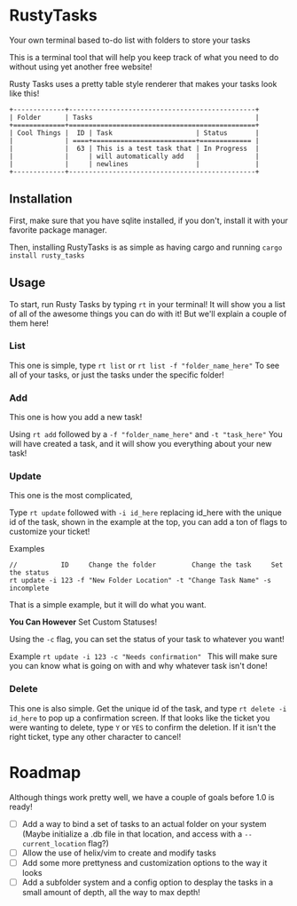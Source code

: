 # RustyTasks
Your own terminal based to-do list with folders to store your tasks

This is a terminal tool that will help you keep track of what you need to do without using yet another free website!

Rusty Tasks uses a pretty table style renderer that makes your tasks look like this!

```
+-------------+-----------------------------------------------+
| Folder      | Tasks                                         |
+=============+===============================================+
| Cool Things |  ID | Task                     | Status       |
|             | ====+==========================+============= |
|             |  63 | This is a test task that | In Progress  |
|             |     | will automatically add   |              |
|             |     | newlines                 |              |
+-------------+-----------------------------------------------+
```

## Installation
First, make sure that you have sqlite installed, if you don't, install it with your favorite package manager.

Then, installing RustyTasks is as simple as having cargo and running ```cargo install rusty_tasks```

## Usage
To start, run Rusty Tasks by typing ```rt``` in your terminal! It will show you a list of all of the
awesome things you can do with it! But we'll explain a couple of them here!

### List
This one is simple, type ```rt list``` or ```rt list -f "folder_name_here"``` To see all of your tasks, or just the tasks under the specific folder!

### Add

This one is how you add a new task!

Using ```rt add``` followed by a ```-f "folder_name_here"``` and ```-t "task_here"``` You will have created a task, and it will show you everything about your new task!

### Update

This one is the most complicated,

Type ```rt update``` followed with ```-i id_here``` replacing id_here with the unique id of the task, shown in the example at the top, you can add a ton of flags to customize your ticket!

Examples

```
//           ID     Change the folder         Change the task     Set the status
rt update -i 123 -f "New Folder Location" -t "Change Task Name" -s incomplete
```
That is a simple example, but it will do what you want.

**You Can However** Set Custom Statuses!

Using the ```-c``` flag, you can set the status of your task to whatever you want!

Example
```rt update -i 123 -c "Needs confirmation" ```
This will make sure you can know what is going on with and why whatever task isn't done!

### Delete
This one is also simple. Get the unique id of the task, and type ```rt delete -i id_here``` to pop up a confirmation screen.
If that looks like the ticket you were wanting to delete, type ```Y``` or ```YES``` to confirm the deletion. If it isn't the right ticket, type any other character to cancel!

# Roadmap

Although things work pretty well, we have a couple of goals before 1.0 is ready!

- [ ] Add a way to bind a set of tasks to an actual folder on your system (Maybe initialize a .db file in that location, and access with a ```--current_location``` flag?)
- [ ] Allow the use of helix/vim to create and modify tasks
- [ ] Add some more prettyness and customization options to the way it looks
- [ ] Add a subfolder system and a config option to desplay the tasks in a small amount of depth, all the way to max depth!
